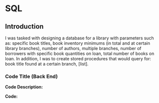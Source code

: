 # SQL
## Introduction
I was tasked with designing a database for a library with parameters such as: specific book titles, book inventory minimums (in total and at certain library branches), number of authors, multiple branches, number of borrowers with specific book quantities on loan, total number of books on loan. In addition, I was to create stored procedures that would query for: book title found at a certain branch, [list].

### **Code Title (Back End)**

**Code Description:**

**Code:**
